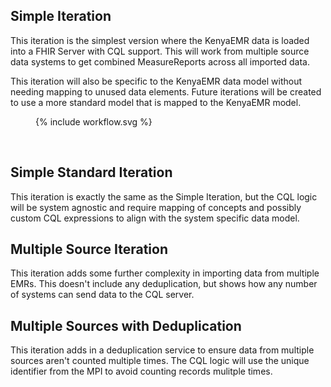 ## Simple Iteration

This iteration is the simplest version where the KenyaEMR data is loaded into a FHIR Server with CQL support.  This will work from multiple source data systems to get combined MeasureReports across all imported data.  

This iteration will also be specific to the KenyaEMR data model without needing mapping to unused data elements.  Future iterations will be created to use a more standard model that is mapped to the KenyaEMR model.

<figure>
  {% include workflow.svg %}
</figure>  
<br clear="all"/>


## Simple Standard Iteration

This iteration is exactly the same as the Simple Iteration, but the CQL logic will be system agnostic and require mapping of concepts and possibly custom CQL expressions to align with the system specific data model.

## Multiple Source Iteration

This iteration adds some further complexity in importing data from multiple EMRs.  This doesn't include any deduplication, but shows how any number of systems can send data to the CQL server.

## Multiple Sources with Deduplication

This iteration adds in a deduplication service to ensure data from multiple sources aren't counted multiple times.  The CQL logic will use the unique identifier from the MPI to avoid counting records mulitple times.

